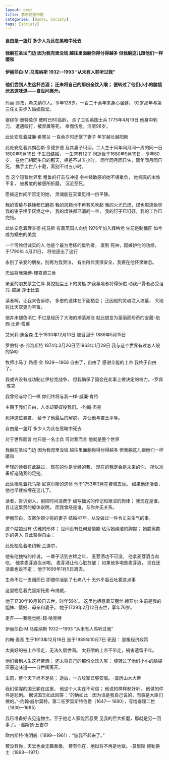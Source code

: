 ```yaml
---
layout: post
title: 墓志铭图书馆
categories: [Books, Society]
tags: [society]
---
```

#### 自由是一盏灯 多少人为此在黑暗中死去
#### 我躺在圣坛门边 因为我兜里没钱 越往里面躺你得付得越多 但我躺这儿跟他们一样暖和
#### 伊丽莎白·M.马库纳斯 1932—1993 “从未有人聆听过我”
#### 他们尝到人生这杯苦酒； 还未将自己的那份全饮入喉； 便转过了他们小小的脑袋 厌恶这味道——自世间离开。
<!-- more -->
玛丽·耶孜，希夫纳尔人。享年128岁。一百二十余年来身心强健， 92岁那年与第三任丈夫步入婚姻殿堂。

塞缪尔·惠特莫尔 彼时已80高龄， 杀了三名英国士兵 1775年4月19日 他身中刺刀， 遭遇殴打，被弃置等死， 幸而伤愈，活至98岁。

此处安息着威廉·希塞兰 一百余岁时还娶了妻子 年岁越长越阳刚

此处安息着弗朗西斯·亨德罗德 及其妻子玛丽，二人生于同年同月同一周的同一日 1600年9月19日 于生日结婚， 一生育有12子 同逝世于1680年9月19日，享年80岁， 在他们相同生日的那天，相差不过五小时。 同年同月同日生，同年同月同日死， 携手尘世八十载，离别不过五小时。

当 这个短暂世界里 粗鲁的打击与冲撞 令神经敏感的她不堪重负， 她纯真的本性不复， 被极度的敏感所折磨， 沉沦至死。

愿被这世间所否定的她， 灵魂能在天堂觅得一份平静。

我的雪橇与铁锤都已磨损 我的风箱也不再有风吹起 我的火光已熄，煤也燃烧殆尽 我的钳子埋于灰烬之中， 我的煤铁都已消耗一空， 我的钉子已钉好，我的工作已完结。

此处安息着理查德·托马斯 有着英国人血统 1976年加入辉格党 生前是制桶匠 如今成为蠕虫的美食

一个可怜但诚实的人 他是个最为老练的垂钓者， 直到 死神，因嫉妒他的功绩， 于1790年 4月21日， 将他逐出了这行

永别了亲爱的朋友，别再为我哭泣， 有主陪伴我很安全，我要在他怀里歇息。

忠诚将我束缚-理查德三世

亲爱的朋友蒙主仁厚 莫挖掘尘土下的灵柩 护我墓地者将得保佑 动我尸骨者必受诅咒-威廉·莎士比亚

读者啊，让我来告诉你， 多恩的遗体在下面栖息； 正因他的灵魂注入坟墓， 大地将比天空更为丰富。

他并未褪色消亡 不过是经历了大海的潮落潮涨 就此蜕变为富丽而珍奇的宝藏-珀西·比希·雪莱

艾米莉·迪金森 生于1830年12月10日 被召回于 1886年5月15日

罗伯特·李·弗洛斯特 1874年3月26日至1963年1月29日 我与这个世界有过恋人般的争吵

牧师小马丁·路德·金 1929—1968 自由了，自由了 感谢全能的上帝 我终于自由了。

我或许没有成功制止伊拉克战争， 但我确保了国会在此事上做决定的权力。-罗宾·库克

我曾经与你们一样 你们终将与我一样-威廉·肯特

主赐予我们自由，人类却要奴役我们。-约翰·杰克

死神这位暴君， 给予了他最后的解脱， 并让他与君王平等。

自由是一盏灯 多少人为此在黑暗中死去

对于世界而言 他只是一名士兵 可对我而言 他就是整个世界

我躺在圣坛门边 因为我兜里没钱 越往里面躺你得付得越多 但我躺这儿跟他们一样暖和

年轻的读者在此路过， 现在的你是曾经的我， 现在的我定会是未来的你， 所以准备好追随我的足迹。

此处栖息着托马斯·尼克尔斯的遗体 他于1753年3月在费城去世。 如果他还活着，他也早就被埋在这儿了。

读者，告诉别人，别把时间浪费于 编写拙劣的传记和艰涩的韵律； 我现在是谁，且让这累赘的躯体说明， 而我曾经是谁，与你并无关系。

伊丽莎白，汉密尔顿少将的妻子 结婚47年，从没做过一件令丈夫生气的事。

这个姑娘没有 优雅的形体； 世间没有任何爱情能 玷污她纯洁的胸襟； 她脱离欺诈的男人 自此获得自由；

此处栖息着老约翰·兰道尔，

他有他独特的传说， 一辈子活到古稀之年， 麦芽酒功不可没。 他拿麦芽酒当肉吃， 他拿麦芽酒当水喝， 麦芽酒让他心脏苏醒； 如果他多喝些麦芽酒， 现在还活着也说不定； 他于1699年1月5日离去。

生命不过一支烟而已 即便你活到了七老八十 无外乎吞云吐雾这点事

这里栖息着克里斯托弗·布纳威，

他于1730年10月18日去世，时年59岁。 这里也栖息着艾丽丝·赖亚尔 生前是我的姐妹、情妇、母亲和妻子。 她于1729年2月12日去世，享年76岁。

走开——我睡觉呢-琼·哈克特

伊丽莎白·M.马库纳斯 1932—1993 “从未有人聆听过我”

约翰·麦基 生于1913年12月16日 逝于1989年10月7日 死因： 里根经济政策

太美好的被上帝带走，无法久居世间。 太丑陋的上帝不带走，祸害遗留千年。

他们尝到人生这杯苦酒； 还未将自己的那份全饮入喉； 便转过了他们小小的脑袋 厌恶这味道——自世间离开。

生前，整个天下尚不足矣； 逝后，一方坟冢已够安眠。-亚历山大大帝

我们偷腥的国王躺在这里， 他这个人实在不可信； 他说的样样都好听， 他做的件件是悲剧。 据说国王如此回答：“的确如此：因为话是我自己说的，而事是大臣们做的。”-约翰·威尔莫特，第二任罗契斯特伯爵（1647— 1680），写给查理二世（1630—1685）

我已准备好去见造物主。至于他老人家能否忍受 见我的巨大折磨，那就是另一回事了。-温斯顿·丘吉尔

欧内斯特·海明威（1899—1961）：“恕我不起来了。”

若没有你，天堂也会无趣至极， 若有你在，地狱将不再是地狱。-莫里斯·鲍勒爵士（1898—1971）
